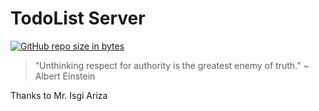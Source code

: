 # TodoList Server

[![GitHub repo size in bytes](https://img.shields.io/github/repo-size/badges/shields.svg)](https://github.com/rsmnarts/todolist)

> “Unthinking respect for authority is the greatest enemy of truth.” ~ Albert Einstein


Thanks to Mr. Isgi Ariza